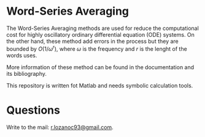 # Word-Series Averaging

The Word-Series Averaging methods are used for reduce the computational cost for highly oscillatory ordinary differential equation (ODE) systems. On the other hand, these method add errors in the process but they are bounded by $`O(1/\omega^r)`$, where $`\omega`$ is the frequency and $`r`$ is the lenght of the words uses.

More information of these method can be found in the documentation and its bibliography.

This repository is written fot Matlab and needs symbolic calculation tools.

# Questions

Write to the mail: r.lozanoc93@gmail.com.
